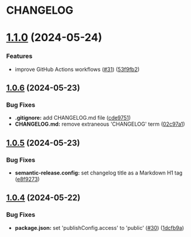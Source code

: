 # CHANGELOG

# [1.1.0](https://github.com/dustin-ruetz/web-dev-deps/compare/v1.0.6...v1.1.0) (2024-05-24)


### Features

* improve GitHub Actions workflows ([#31](https://github.com/dustin-ruetz/web-dev-deps/issues/31)) ([53f9fb2](https://github.com/dustin-ruetz/web-dev-deps/commit/53f9fb21510dfce5be3170dc43ac94b1c4cfb91e))

## [1.0.6](https://github.com/dustin-ruetz/web-dev-deps/compare/v1.0.5...v1.0.6) (2024-05-23)


### Bug Fixes

* **.gitignore:** add CHANGELOG.md file ([cde9751](https://github.com/dustin-ruetz/web-dev-deps/commit/cde975114db1df1b4b9421e6e7739f4fbcb6f1d0))
* **CHANGELOG.md:** remove extraneous 'CHANGELOG' term ([02c97a1](https://github.com/dustin-ruetz/web-dev-deps/commit/02c97a191c4cf92c4a4b4bd26cdc687a8f6ec685))

## [1.0.5](https://github.com/dustin-ruetz/web-dev-deps/compare/v1.0.4...v1.0.5) (2024-05-23)


### Bug Fixes

* **semantic-release.config:** set changelog title as a Markdown H1 tag ([e8f9273](https://github.com/dustin-ruetz/web-dev-deps/commit/e8f9273e67a8dd7ecbc2fdfafd141e16f325b983))

## [1.0.4](https://github.com/dustin-ruetz/web-dev-deps/compare/v1.0.3...v1.0.4) (2024-05-22)


### Bug Fixes

* **package.json:** set 'publishConfig.access' to 'public' ([#30](https://github.com/dustin-ruetz/web-dev-deps/issues/30)) ([1dcfb9a](https://github.com/dustin-ruetz/web-dev-deps/commit/1dcfb9a7537dce42d8594b7fb8c1f2a40e731f41))
